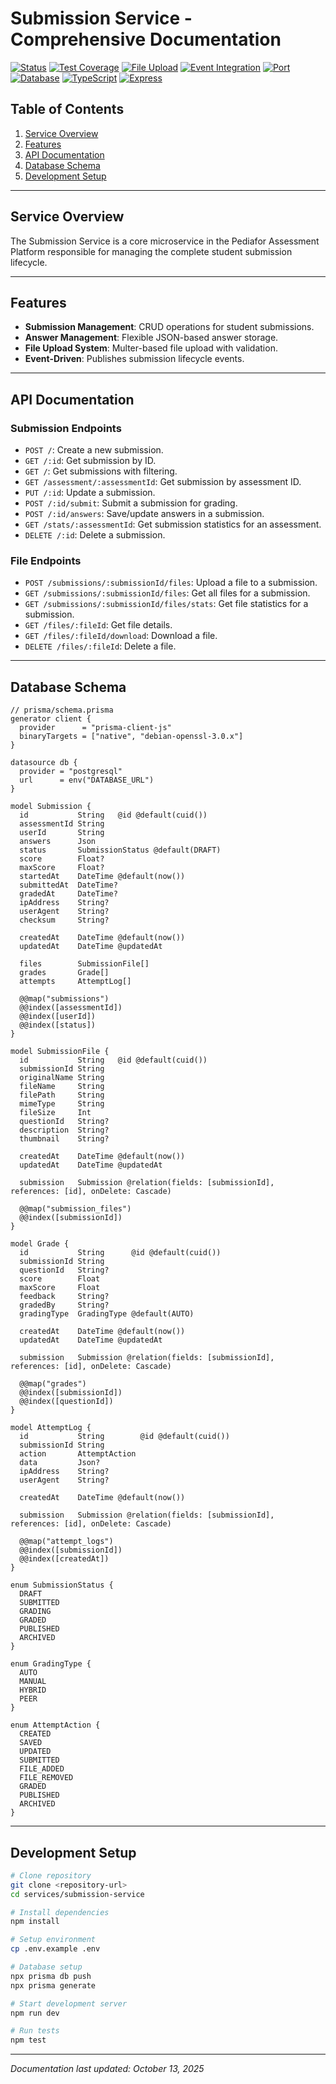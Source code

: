 # Submission Service - Comprehensive Documentation

[![Status](https://img.shields.io/badge/Status-Production%20Ready-success)](.)
[![Test Coverage](https://img.shields.io/badge/Tests-High%20Test%20Coverage-success)](.)
[![File Upload](https://img.shields.io/badge/File%20Upload-Complete%20System-brightgreen)](.)
[![Event Integration](https://img.shields.io/badge/Events-RabbitMQ%20Ready-FF6600?logo=rabbitmq)](.)
[![Port](https://img.shields.io/badge/Port-4002-blue)](.)
[![Database](https://img.shields.io/badge/Database-PostgreSQL-336791?logo=postgresql)](.)
[![TypeScript](https://img.shields.io/badge/TypeScript-5.x-blue?logo=typescript)](.)
[![Express](https://img.shields.io/badge/Express.js-4.x-green?logo=express)](.)

## Table of Contents

1. [Service Overview](#service-overview)
2. [Features](#features)
3. [API Documentation](#api-documentation)
4. [Database Schema](#database-schema)
5. [Development Setup](#development-setup)

---

## Service Overview

The Submission Service is a core microservice in the Pediafor Assessment Platform responsible for managing the complete student submission lifecycle.

---

## Features

- **Submission Management**: CRUD operations for student submissions.
- **Answer Management**: Flexible JSON-based answer storage.
- **File Upload System**: Multer-based file upload with validation.
- **Event-Driven**: Publishes submission lifecycle events.

---

## API Documentation

### Submission Endpoints

- `POST /`: Create a new submission.
- `GET /:id`: Get submission by ID.
- `GET /`: Get submissions with filtering.
- `GET /assessment/:assessmentId`: Get submission by assessment ID.
- `PUT /:id`: Update a submission.
- `POST /:id/submit`: Submit a submission for grading.
- `POST /:id/answers`: Save/update answers in a submission.
- `GET /stats/:assessmentId`: Get submission statistics for an assessment.
- `DELETE /:id`: Delete a submission.

### File Endpoints

- `POST /submissions/:submissionId/files`: Upload a file to a submission.
- `GET /submissions/:submissionId/files`: Get all files for a submission.
- `GET /submissions/:submissionId/files/stats`: Get file statistics for a submission.
- `GET /files/:fileId`: Get file details.
- `GET /files/:fileId/download`: Download a file.
- `DELETE /files/:fileId`: Delete a file.

---

## Database Schema

```prisma
// prisma/schema.prisma
generator client {
  provider      = "prisma-client-js"
  binaryTargets = ["native", "debian-openssl-3.0.x"]
}

datasource db {
  provider = "postgresql"
  url      = env("DATABASE_URL")
}

model Submission {
  id           String   @id @default(cuid())
  assessmentId String
  userId       String
  answers      Json
  status       SubmissionStatus @default(DRAFT)
  score        Float?
  maxScore     Float?
  startedAt    DateTime @default(now())
  submittedAt  DateTime?
  gradedAt     DateTime?
  ipAddress    String?
  userAgent    String?
  checksum     String?
  
  createdAt    DateTime @default(now())
  updatedAt    DateTime @updatedAt
  
  files        SubmissionFile[]
  grades       Grade[]
  attempts     AttemptLog[]
  
  @@map("submissions")
  @@index([assessmentId])
  @@index([userId])
  @@index([status])
}

model SubmissionFile {
  id           String   @id @default(cuid())
  submissionId String
  originalName String
  fileName     String
  filePath     String
  mimeType     String
  fileSize     Int
  questionId   String?
  description  String?
  thumbnail    String?
  
  createdAt    DateTime @default(now())
  updatedAt    DateTime @updatedAt
  
  submission   Submission @relation(fields: [submissionId], references: [id], onDelete: Cascade)
  
  @@map("submission_files")
  @@index([submissionId])
}

model Grade {
  id           String      @id @default(cuid())
  submissionId String
  questionId   String?
  score        Float
  maxScore     Float
  feedback     String?
  gradedBy     String?
  gradingType  GradingType @default(AUTO)
  
  createdAt    DateTime @default(now())
  updatedAt    DateTime @updatedAt
  
  submission   Submission @relation(fields: [submissionId], references: [id], onDelete: Cascade)
  
  @@map("grades")
  @@index([submissionId])
  @@index([questionId])
}

model AttemptLog {
  id           String        @id @default(cuid())
  submissionId String
  action       AttemptAction
  data         Json?
  ipAddress    String?
  userAgent    String?
  
  createdAt    DateTime @default(now())
  
  submission   Submission @relation(fields: [submissionId], references: [id], onDelete: Cascade)
  
  @@map("attempt_logs")
  @@index([submissionId])
  @@index([createdAt])
}

enum SubmissionStatus {
  DRAFT
  SUBMITTED
  GRADING
  GRADED
  PUBLISHED
  ARCHIVED
}

enum GradingType {
  AUTO
  MANUAL
  HYBRID
  PEER
}

enum AttemptAction {
  CREATED
  SAVED
  UPDATED
  SUBMITTED
  FILE_ADDED
  FILE_REMOVED
  GRADED
  PUBLISHED
  ARCHIVED
}
```

---

## Development Setup

```bash
# Clone repository
git clone <repository-url>
cd services/submission-service

# Install dependencies
npm install

# Setup environment
cp .env.example .env

# Database setup
npx prisma db push
npx prisma generate

# Start development server
npm run dev

# Run tests
npm test
```

---

*Documentation last updated: October 13, 2025*
